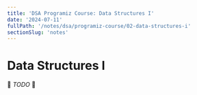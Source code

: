 ```yaml
---
title: 'DSA Programiz Course: Data Structures I'
date: '2024-07-11'
fullPath: '/notes/dsa/programiz-course/02-data-structures-i'
sectionSlug: 'notes'
---
```


# Data Structures I

🚧 _TODO_ 🚧
